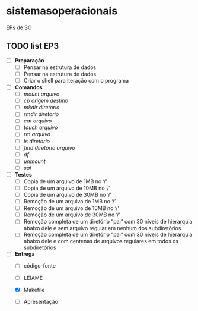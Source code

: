 # sistemasoperacionais
EPs de SO

## TODO list EP3

- [ ] **Preparação**
    - [ ] Pensar na estrutura de dados
    - [ ] Pensar na estrutura de dados
    - [ ] Criar o shell para iteração com o programa
- [ ] **Comandos**
    - [ ] *mount arquivo*
    - [ ] *cp origem destino*
    - [ ] *mkdir diretorio*
    - [ ] *rmdir diretorio*
    - [ ] *cat arquivo*
    - [ ] *touch arquivo*
    - [ ] *rm arquivo*
    - [ ] *ls diretorio*
    - [ ] *find diretorio arquivo*
    - [ ] *df*
    - [ ] *unmount*
    - [ ] *sai*
- [ ] **Testes**
    - [ ] Copia de um arquivo de 1MB no ‘/’
    - [ ] Copia de um arquivo de 10MB no ‘/’
    - [ ] Copia de um arquivo de 30MB no ‘/’
    - [ ] Remoção de um arquivo de 1MB no ‘/’
    - [ ] Remoção de um arquivo de 10MB no ‘/’
    - [ ] Remoção de um arquivo de 30MB no ‘/’
    - [ ] Remoção completa de um diretório “pai” com 30 níveis de hierarquia abaixo dele e sem arquivo regular em nenhum dos subdiretórios
    - [ ] Remoção completa de um diretório “pai” com 30 níveis de hierarquia abaixo dele e com centenas de arquivos regulares em todos os subdiretórios
- [ ] **Entrega**
    - [ ] código-fonte
    - [ ] LEIAME
    - [x] Makefile
    - [ ] Apresentação

